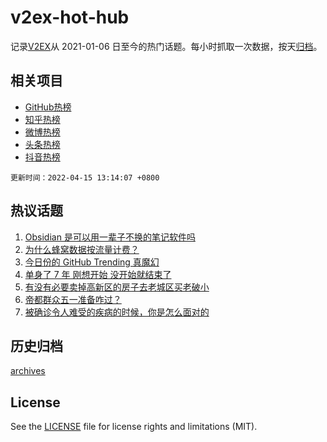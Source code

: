 # v2ex-hot-hub

 记录[V2EX](https://www.v2ex.com/)从 2021-01-06 日至今的热门话题。每小时抓取一次数据，按天[归档](archives)。
 
 ## 相关项目

- [GitHub热榜](https://github.com/lonnyzhang423/github-hot-hub)
- [知乎热榜](https://github.com/lonnyzhang423/zhihu-hot-hub)
- [微博热榜](https://github.com/lonnyzhang423/weibo-hot-hub)
- [头条热榜](https://github.com/lonnyzhang423/toutiao-hot-hub)
- [抖音热榜](https://github.com/lonnyzhang423/douyin-hot-hub)


 `更新时间：2022-04-15 13:14:07 +0800`

## 热议话题

1. [Obsidian 是可以用一辈子不换的笔记软件吗](https://www.v2ex.com/t/847011)
1. [为什么蜂窝数据按流量计费？](https://www.v2ex.com/t/847064)
1. [今日份的 GitHub Trending 真魔幻](https://www.v2ex.com/t/847082)
1. [单身了 7 年 刚想开始 没开始就结束了](https://www.v2ex.com/t/847085)
1. [有没有必要卖掉高新区的房子去老城区买老破小](https://www.v2ex.com/t/846937)
1. [帝都群众五一准备咋过？](https://www.v2ex.com/t/846926)
1. [被确诊令人难受的疾病的时候，你是怎么面对的](https://www.v2ex.com/t/846981)

## 历史归档

[archives](archives)

## License

See the [LICENSE](LICENSE) file for license rights and limitations (MIT).
